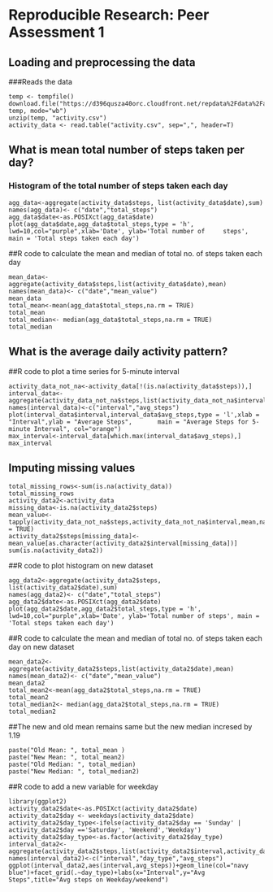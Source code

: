 # Reproducible Research: Peer Assessment 1


## Loading and preprocessing the data
 ###Reads the data
 
    temp <- tempfile()
    download.file("https://d396qusza40orc.cloudfront.net/repdata%2Fdata%2Factivity.zip", temp, mode="wb")
    unzip(temp, "activity.csv")
    activity_data <- read.table("activity.csv", sep=",", header=T)


## What is mean total number of steps taken per day?

   
    
### Histogram of the total number of steps taken each day
    agg_data<-aggregate(activity_data$steps, list(activity_data$date),sum)
    names(agg_data)<- c("date","total_steps")
    agg_data$date<-as.POSIXct(agg_data$date)
    plot(agg_data$date,agg_data$total_steps,type = 'h', lwd=10,col="purple",xlab='Date', ylab='Total number of     steps', main = 'Total steps taken each day')
   
##R code to calculate the mean and median of total no. of steps taken each day

    mean_data<-aggregate(activity_data$steps,list(activity_data$date),mean)
    names(mean_data)<- c("date","mean_value")
    mean_data
    total_mean<-mean(agg_data$total_steps,na.rm = TRUE)
    total_mean
    total_median<- median(agg_data$total_steps,na.rm = TRUE)
    total_median


## What is the average daily activity pattern?

##R code to plot a time series for 5-minute interval
  
    activity_data_not_na<-activity_data[!(is.na(activity_data$steps)),]
    interval_data<-aggregate(activity_data_not_na$steps,list(activity_data_not_na$interval),mean)
    names(interval_data)<-c("interval","avg_steps")
    plot(interval_data$interval,interval_data$avg_steps,type = 'l',xlab = "Interval",ylab = "Average Steps",       main = "Average Steps for 5-minute Interval", col="orange")
    max_interval<-interval_data[which.max(interval_data$avg_steps),]
    max_interval
## Imputing missing values

    total_missing_rows<-sum(is.na(activity_data))
    total_missing_rows
    activity_data2<-activity_data
    missing_data<-is.na(activity_data2$steps)
    mean_value<-tapply(activity_data_not_na$steps,activity_data_not_na$interval,mean,na.rm=TRUE,simplify = TRUE)
    activity_data2$steps[missing_data]<-mean_value[as.character(activity_data2$interval[missing_data])]
    sum(is.na(activity_data2))

##R code to plot histogram on new dataset

    agg_data2<-aggregate(activity_data2$steps, list(activity_data2$date),sum)
    names(agg_data2)<- c("date","total_steps")
    agg_data2$date<-as.POSIXct(agg_data2$date)
    plot(agg_data2$date,agg_data2$total_steps,type = 'h', lwd=10,col="purple",xlab='Date', ylab='Total number of steps', main = 'Total steps taken each day')

##R code to calculate the mean and median of total no. of steps taken each day on new dataset

    mean_data2<-aggregate(activity_data2$steps,list(activity_data2$date),mean)
    names(mean_data2)<- c("date","mean_value")
    mean_data2
    total_mean2<-mean(agg_data2$total_steps,na.rm = TRUE)
    total_mean2
    total_median2<- median(agg_data2$total_steps,na.rm = TRUE)
    total_median2

##The new and old mean remains same but the new median incresed by 1.19

    paste("Old Mean: ", total_mean )
    paste("New Mean: ", total_mean2)
    paste("Old Median: ", total_median)
    paste("New Median: ", total_median2)

##R code to add a new variable for weekday

    library(ggplot2)
    activity_data2$date<-as.POSIXct(activity_data2$date)
    activity_data2$day <- weekdays(activity_data2$date)
    activity_data2$day_type<-ifelse(activity_data2$day == 'Sunday' | activity_data2$day =='Saturday', 'Weekend','Weekday')
    activity_data2$day_type<-as.factor(activity_data2$day_type)
    interval_data2<-aggregate(activity_data2$steps,list(activity_data2$interval,activity_data2$day_type),mean)
    names(interval_data2)<-c("interval","day_type","avg_steps")
    ggplot(interval_data2,aes(interval,avg_steps))+geom_line(col="navy blue")+facet_grid(.~day_type)+labs(x="Interval",y="Avg Steps",title="Avg steps on Weekday/weekend")
